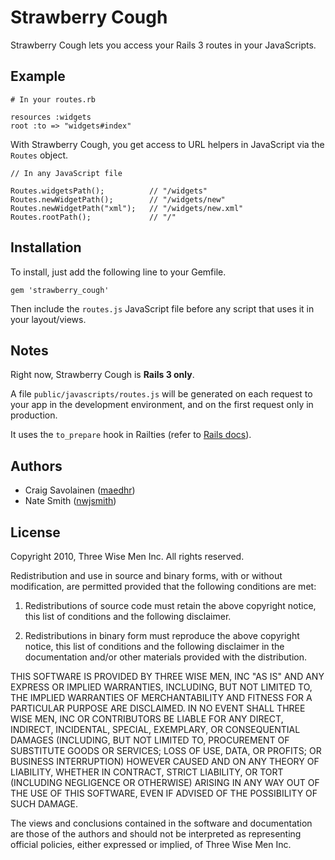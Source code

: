 Strawberry Cough
================

Strawberry Cough lets you access your Rails 3 routes in your JavaScripts.

Example
-------

    # In your routes.rb

    resources :widgets
    root :to => "widgets#index"

With Strawberry Cough, you get access to URL helpers in JavaScript via the
`Routes` object.

    // In any JavaScript file

    Routes.widgetsPath();          // "/widgets"
    Routes.newWidgetPath();        // "/widgets/new"
    Routes.newWidgetPath("xml");   // "/widgets/new.xml"
    Routes.rootPath();             // "/"

Installation
------------

To install, just add the following line to your Gemfile.

    gem 'strawberry_cough'

Then include the `routes.js` JavaScript file before any script that uses it in your layout/views.

Notes
-----

Right now, Strawberry Cough is **Rails 3 only**.

A file `public/javascripts/routes.js` will be generated on each request to your app in the development environment, and on the first request only in production.

It uses the `to_prepare` hook in Railties (refer to [Rails docs][1]).

Authors
-------

  * Craig Savolainen ([maedhr](http://github.com/maedhr))
  * Nate Smith ([nwjsmith](http://github.com/nwjsmith))

License
-------

Copyright 2010, Three Wise Men Inc. All rights reserved.

Redistribution and use in source and binary forms, with or without
modification, are permitted provided that the following conditions are met:

   1. Redistributions of source code must retain the above copyright notice,
      this list of conditions and the following disclaimer.

   2. Redistributions in binary form must reproduce the above copyright
      notice, this list of conditions and the following disclaimer in the
      documentation and/or other materials provided with the distribution.

THIS SOFTWARE IS PROVIDED BY THREE WISE MEN, INC "AS IS" AND ANY EXPRESS OR
IMPLIED WARRANTIES, INCLUDING, BUT NOT LIMITED TO, THE IMPLIED WARRANTIES OF
MERCHANTABILITY AND FITNESS FOR A PARTICULAR PURPOSE ARE DISCLAIMED. IN NO
EVENT SHALL THREE WISE MEN, INC OR CONTRIBUTORS BE LIABLE FOR ANY DIRECT,
INDIRECT, INCIDENTAL, SPECIAL, EXEMPLARY, OR CONSEQUENTIAL DAMAGES (INCLUDING,
BUT NOT LIMITED TO, PROCUREMENT OF SUBSTITUTE GOODS OR SERVICES; LOSS OF USE,
DATA, OR PROFITS; OR BUSINESS INTERRUPTION) HOWEVER CAUSED AND ON ANY THEORY
OF LIABILITY, WHETHER IN CONTRACT, STRICT LIABILITY, OR TORT (INCLUDING
NEGLIGENCE OR OTHERWISE) ARISING IN ANY WAY OUT OF THE USE OF THIS SOFTWARE,
EVEN IF ADVISED OF THE POSSIBILITY OF SUCH DAMAGE.

The views and conclusions contained in the software and documentation are
those of the authors and should not be interpreted as representing official
policies, either expressed or implied, of Three Wise Men Inc.

  [1]: http://api.rubyonrails.org/classes/Rails/Railtie.html "Railties docs"